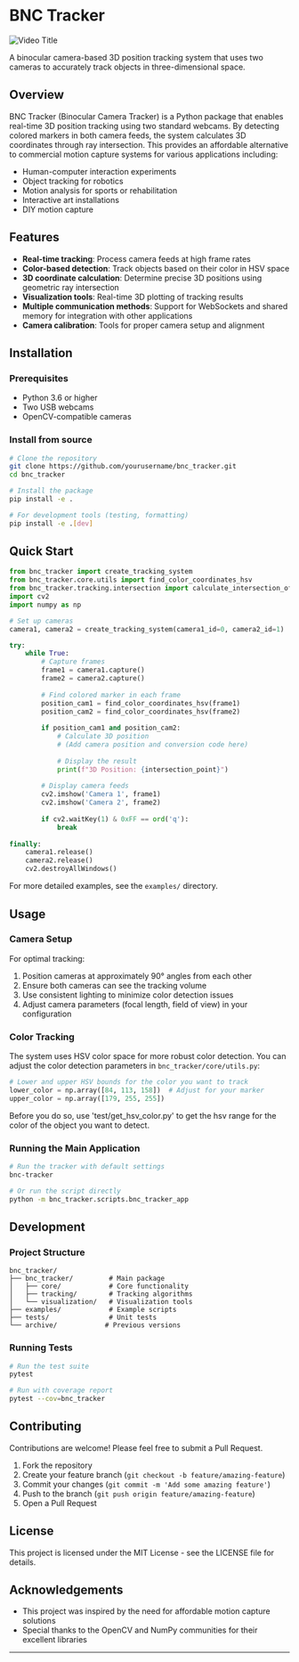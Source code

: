 # BNC Tracker

![Video Title](https://www.youtube.com/shorts/bc5Opedi7ms)

A binocular camera-based 3D position tracking system that uses two cameras to accurately track objects in three-dimensional space.

## Overview

BNC Tracker (Binocular Camera Tracker) is a Python package that enables real-time 3D position tracking using two standard webcams. By detecting colored markers in both camera feeds, the system calculates 3D coordinates through ray intersection. This provides an affordable alternative to commercial motion capture systems for various applications including:

- Human-computer interaction experiments
- Object tracking for robotics
- Motion analysis for sports or rehabilitation
- Interactive art installations
- DIY motion capture

## Features

- **Real-time tracking**: Process camera feeds at high frame rates
- **Color-based detection**: Track objects based on their color in HSV space
- **3D coordinate calculation**: Determine precise 3D positions using geometric ray intersection
- **Visualization tools**: Real-time 3D plotting of tracking results
- **Multiple communication methods**: Support for WebSockets and shared memory for integration with other applications
- **Camera calibration**: Tools for proper camera setup and alignment

## Installation

### Prerequisites

- Python 3.6 or higher
- Two USB webcams
- OpenCV-compatible cameras

### Install from source

```bash
# Clone the repository
git clone https://github.com/yourusername/bnc_tracker.git
cd bnc_tracker

# Install the package
pip install -e .

# For development tools (testing, formatting)
pip install -e .[dev]
```

## Quick Start

```python
from bnc_tracker import create_tracking_system
from bnc_tracker.core.utils import find_color_coordinates_hsv
from bnc_tracker.tracking.intersection import calculate_intersection_of_ray
import cv2
import numpy as np

# Set up cameras
camera1, camera2 = create_tracking_system(camera1_id=0, camera2_id=1)

try:
    while True:
        # Capture frames
        frame1 = camera1.capture()
        frame2 = camera2.capture()
        
        # Find colored marker in each frame
        position_cam1 = find_color_coordinates_hsv(frame1)
        position_cam2 = find_color_coordinates_hsv(frame2)
        
        if position_cam1 and position_cam2:
            # Calculate 3D position
            # (Add camera position and conversion code here)
            
            # Display the result
            print(f"3D Position: {intersection_point}")
            
        # Display camera feeds
        cv2.imshow('Camera 1', frame1)
        cv2.imshow('Camera 2', frame2)
        
        if cv2.waitKey(1) & 0xFF == ord('q'):
            break
            
finally:
    camera1.release()
    camera2.release()
    cv2.destroyAllWindows()
```

For more detailed examples, see the `examples/` directory.

## Usage

### Camera Setup

For optimal tracking:
1. Position cameras at approximately 90° angles from each other
2. Ensure both cameras can see the tracking volume
3. Use consistent lighting to minimize color detection issues
4. Adjust camera parameters (focal length, field of view) in your configuration

### Color Tracking

The system uses HSV color space for more robust color detection. You can adjust the color detection parameters in `bnc_tracker/core/utils.py`:

```python
# Lower and upper HSV bounds for the color you want to track
lower_color = np.array([84, 113, 158])  # Adjust for your marker
upper_color = np.array([179, 255, 255])
```
Before you do so, use 'test/get_hsv_color.py' to get the hsv range for the color of the object you want to detect.   

### Running the Main Application

```bash
# Run the tracker with default settings
bnc-tracker

# Or run the script directly
python -m bnc_tracker.scripts.bnc_tracker_app
```

## Development

### Project Structure

```
bnc_tracker/
├── bnc_tracker/         # Main package
│   ├── core/            # Core functionality
│   ├── tracking/        # Tracking algorithms
│   └── visualization/   # Visualization tools
├── examples/            # Example scripts
├── tests/               # Unit tests
└── archive/            # Previous versions
```

### Running Tests

```bash
# Run the test suite
pytest

# Run with coverage report
pytest --cov=bnc_tracker
```

## Contributing

Contributions are welcome! Please feel free to submit a Pull Request.

1. Fork the repository
2. Create your feature branch (`git checkout -b feature/amazing-feature`)
3. Commit your changes (`git commit -m 'Add some amazing feature'`)
4. Push to the branch (`git push origin feature/amazing-feature`)
5. Open a Pull Request

## License

This project is licensed under the MIT License - see the LICENSE file for details.

## Acknowledgements

- This project was inspired by the need for affordable motion capture solutions
- Special thanks to the OpenCV and NumPy communities for their excellent libraries

---
